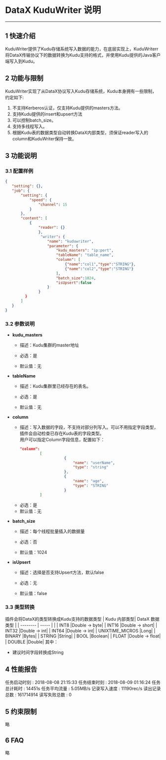 # DataX KuduWriter 说明
 ------------
 ## 1 快速介绍
 KuduWriter提供了Kudu存储系统写入数据的能力，在底层实现上，KuduWriterr将DataX传输协议下的数据转换为Kudu支持的格式，并使用Kudu提供的Java客户端写入到Kudu。
 ## 2 功能与限制
 KuduWriter实现了从DataX协议写入Kudu存储系统，Kudu本身拥有一些限制，约定如下:
 1. 不支持Kerberos认证，仅支持Kudu提供的masters方法。
 2. 支持Kudu提供的insert和upsert方法
 3. 可以控制batch_size。
 4. 支持多线程写入。
 5. 根据Kudu表的数据类型自动转换DataX内部类型，须保证reader写入的column和KuduWriter保持一致。
 ## 3 功能说明
 ### 3.1 配置样例
 ```json
{
    "setting": {},
    "job": {
        "setting": {
            "speed": {
                "channel": 15
            }
        },
        "content": [
            {
                "reader": {}
                },
                 "writer": {
                    "name": "kuduwriter",
                    "parameter": {
                        "kudu_masters": "ip:port",
                        "tableName": "table_name",
                        "column": [
                            {"name":"col1","type":"STRING"},
                            {"name":"col2","type":"STRING"}
                        ],
                        "batch_size":1024,
                        "isUpsert":false
                    }
                }
          }
        ]
    }
}
 ```
 ### 3.2 参数说明
 * **kudu_masters**
 	* 描述：Kudu集群的master地址 <br />
 
	* 必选：是 <br />
 
	* 默认值：无 <br />
 * **tableName**
 	* 描述：Kudu集群里已经存在的表名。 <br />
 
	* 必选：是 <br />
 	* 默认值：无 <br />
	
* **column**
 	* 描述：写入数据的字段，不支持对部分列写入。可以不用指定字段类型，插件会自动检查已存在Kudu表的字段类型。 <br />
 		用户可以指定Column字段信息，配置如下：
 		```json
		"column":
                 [
                            {
                                "name": "userName",
                                "type": "string"
                            },
                            {
                                "name": "age",
                                "type": "STRING"
                            }
                 ]
		```
 	* 必选：是 <br />
 	* 默认值：无 <br />
 * **batch_size**
 	* 描述：每个线程批量插入的数据量 <br />
 
	* 必选：否 <br />
 
	* 默认值：1024 <br />
 * **isUpsert**
 	* 描述：选择是否支持Upsert方法，默认false <br />
			 
	* 必选：无 <br />
 
	* 默认值：false <br />
 
 ### 3.3 类型转换
 插件会将DataX的类型转换成Kudu支持的数据类型
| Kudu 内部类型| DataX 数据类型    |
| -------- | -----  |
|
| INT8     |Double -> byte|
| INT16   |Double -> short|
| INT32   |Double -> int|
| INT64   |Double -> int|
| UNIXTIME_MICROS   |Long|
| BINARY   |Bytes|
| STRING   |String|
| BOOL   |Boolean|
| FLOAT   |Double -> float|
| DOUBLE   |Double|
 其中：
 * 建议时间字段转换成String
 ## 4 性能报告
 任务启动时刻                    : 2018-08-08 21:15:33
任务结束时刻                    : 2018-08-09 01:16:24
任务总计耗时                    :              14451s
任务平均流量                    :            5.05MB/s
记录写入速度                    :          11190rec/s
读出记录总数                    :           161714914
读写失败总数                    :                   0
 ## 5 约束限制
 略
 ## 6 FAQ
 略